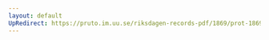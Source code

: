 ```yaml
---
layout: default
UpRedirect: https://pruto.im.uu.se/riksdagen-records-pdf/1869/prot-1869--fk--116/prot-1869--fk--116_004.pdf
---
```

